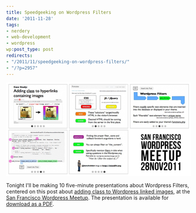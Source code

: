 ```yaml
---
title: Speedgeeking on Wordpress Filters
date: '2011-11-28'
tags:
- nerdery
- web-development
- wordpress
wp:post_type: post
redirects:
- "/2011/11/speedgeeking-on-wordpress-filters/"
- "/?p=2957"
---
```


![](2011-11-28-Speedgeeking-on-Wordpress-Filters/Wordpress-Filters-Presentation-600x305.png "Wordpress Filters Presentation")

Tonight I'll be making 10 five-minute presentations about Wordpress Filters, centered on this post about [adding class to Wordpress linked images](http://www.island94.org/2011/01/adding-class-to-wordpress-linked-images/), at the [ San Francisco Wordpress Meetup](http://www.meetup.com/wordpress-sf/events/40941622/). The presentation is available for [download as a PDF](2011-11-28-Speedgeeking-on-Wordpress-Filters/Wordpress-Filters-Speedgeeking-Ben-Sheldon.pdf).
